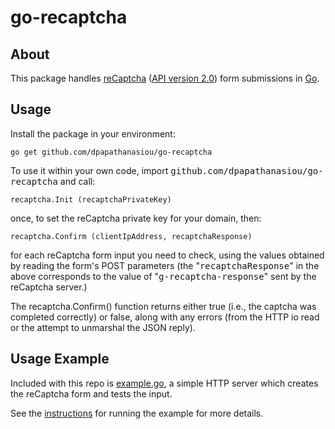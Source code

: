 go-recaptcha
============

About
-----

This package handles [reCaptcha](https://www.google.com/recaptcha) ([API version 2.0](https://developers.google.com/recaptcha/intro)) form submissions in [Go](http://golang.org/).

Usage
-----

Install the package in your environment:

```
go get github.com/dpapathanasiou/go-recaptcha
```

To use it within your own code, import <tt>github.com/dpapathanasiou/go-recaptcha</tt> and call:

```
recaptcha.Init (recaptchaPrivateKey)
```

once, to set the reCaptcha private key for your domain, then:

```
recaptcha.Confirm (clientIpAddress, recaptchaResponse)
```

for each reCaptcha form input you need to check, using the values obtained by reading the form's POST parameters (the "<tt>recaptchaResponse</tt>" in the above corresponds to the value of "<tt>g-recaptcha-response</tt>" sent by the reCaptcha server.)

The recaptcha.Confirm() function returns either true (i.e., the captcha was completed correctly) or false, along with any errors (from the HTTP io read or the attempt to unmarshal the JSON reply).

Usage Example
-------------

Included with this repo is [example.go](example/example.go), a simple HTTP server which creates the reCaptcha form and tests the input.

See the [instructions](example/README.md) for running the example for more details.
